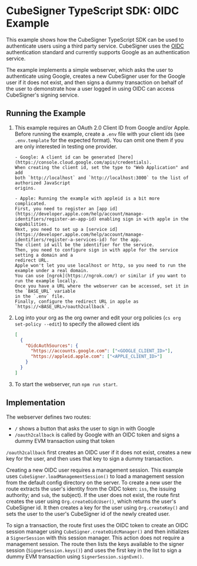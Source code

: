 # CubeSigner TypeScript SDK: OIDC Example

This example shows how the CubeSigner TypeScript SDK can be used to
authenticate users using a third party service. CubeSigner uses the
[OIDC](https://openid.net/developers/how-connect-works/) authentication
standard and currently supports Google as an authentication service.

The example implements a simple webserver, which asks the user to authenticate
using Google, creates a new CubeSigner user for the Google user if it does not
exist, and then signs a dummy transaction on behalf of the user to demonstrate
how a user logged in using OIDC can access CubeSigner's signing service.

## Running the Example

1.  This example requires an OAuth 2.0 Client ID from Google and/or Apple.
    Before running the example, create a `.env` file with your client ids (see `.env.template` for the expected format).
    You can omit one them if you are only interested in testing one provider.

        - Google: A client id can be generated [here](https://console.cloud.google.com/apis/credentials).
        When creating the client id, set the type to "Web Application" and add
        both `http://localhost` and `http://localhost:3000` to the list of authorized JavaScript
        origins.

        - Apple: Running the example with appleid is a bit more complicated.
        First, you need to register an [app id](https://developer.apple.com/help/account/manage-identifiers/register-an-app-id) enabling sign in with apple in the capabilities.
        Next, you need to set up a [service id](https://developer.apple.com/help/account/manage-identifiers/register-a-services-id) for the app.
        The client id will be the identifier for the service.
        Then, you need to configure sign in with apple for the service setting a domain and a
        redirect URL.
        Apple won't let you use localhost or http, so you need to run the example under a real domain.
        You can use [ngrok](https://ngrok.com/) or similar if you want to run the example locally.
        Once you have a URL where the webserver can be accessed, set it in the `BASE_URL` variable
        in the `.env` file.
        Finally, configure the redirect URL in apple as `https://<BASE_URL>/oauth2callback`.

2.  Log into your org as the org owner and edit your org policies (`cs org set-policy --edit`) to specify the allowed client ids

    ```json
    [
      {
        "OidcAuthSources": {
          "https://accounts.google.com": ["<GOOGLE_CLIENT_ID>"],
          "https://appleid.apple.com": ["<APPLE_CLIENT_ID>"]
        }
      }
    ]
    ```

3.  To start the webserver, run `npm run start`.

## Implementation

The webserver defines two routes:

- `/` shows a button that asks the user to sign in with Google
- `/oauth2callback` is called by Google with an OIDC token and signs a dummy
  EVM transaction using that token

`/oauth2callback` first creates an OIDC user if it does not exist, creates a
new key for the user, and then uses that key to sign a dummy transaction.

Creating a new OIDC user requires a management session. This example uses
`CubeSigner.loadManagementSession()` to load a management session from the
default config directory on the server. To create a new user the route extracts
the user's identity from the OIDC token: `iss`, the issuing authority; and
`sub`, the subject). If the user does not exist, the route first creates the
user using `Org.createOidcUser()`, which returns the user's CubeSigner id. It
then creates a key for the user using `Org.createKey()` and sets the user to
the user's CubeSigner id of the newly created user.

To sign a transaction, the route first uses the OIDC token to create an OIDC
session manager using `CubeSigner.createOidcManager()` and then initializes a
`SignerSession` with this session manager. This action does not require a
management session. The route then lists the keys available to the signer
session (`SignerSession.keys()`) and uses the first key in the list to sign a
dummy EVM transaction using `SignerSession.signEvm()`.
